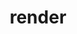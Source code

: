 ---
title: render
description: >-
  Render is a PaaS just like Heroku and Firebase. Their own definition:  "Render is a unified platform to build and run all your apps and websites with free SSL, a global CDN, private networks and auto deploys from Git."
opinion: >-
  It has the following strengths:
  
  - Easy to use

    - They have a configuration-driven approach with a powerful UI to configure a bunch of stuff

    - They also have an API to mofify the configuration

  - It offers CI/CD services out of the box

  It has the following weaknesses:

  - Does not support server-side rendering

  Be mindful of the following:

  - Their pricing model is per user per project


link: 
  - https://render.com/
ring: assess
quadrant: platforms
businessModel:
  - saas
projectIds:
  - capable-health
---